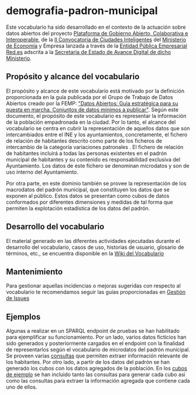 # demografia-padron-municipal
Este vocabulario ha sido desarrollado en el contexto de la actuación sobre datos abiertos del proyecto [Plataforma de Gobierno Abierto, Colaborativa e Interoperable](http://www.red.es/redes/es/que-hacemos/ciudades-inteligentes/proyectos-en-ciudades), de la [II Convocatoria de Ciudades Inteligentes](https://perfilcontratante.red.es/perfilcontratante/busqueda/DetalleLicitacionesDefault.action?idLicitacion=6707&visualizar=0) del [Ministerio de Economía](http://www.mineco.gob.es/) y Empresa lanzada a través de la [Entidad Pública Empresarial Red.es](http://www.red.es/) adscrita a la [Secretaría de Estado de Avance Digital de dicho Ministerio](http://www.mineco.gob.es/portal/site/mineco/avancedigital).

## Propósito y alcance del vocabulario
El propósito y alcance de este vocabulario está motivado por la definición proporcionada en la guía publicada por el Grupo de Trabajo de Datos Abiertos creado por la FEMP: ["Datos Abiertos: Guía estratégica para su puesta en marcha. Conjuntos de datos mínimos a publicar"](http://femp.femp.es/files/3580-1617-fichero/Gu%C3%ADa%20Datos%20Abiertos.pdf). Según este documento, el propósito de este vocabulario es representar la información de la población empadronada en la ciudad. Por lo tanto, el alcance del vocabulario se centra en cubrir la representación de aquellos datos que son intercambiados entre el INE y los ayuntamientos, concretamente, el fichero de relación de habitantes descrito como parte de los ficheros de intercambio de la categoría variaciones patronales . El fichero de relación de habitantes incluirá a todas las personas existentes en el padrón municipal de habitantes y su contenido es responsabilidad exclusiva del Ayuntamiento. Los datos de este fichero se denominan microdatos y son de uso interno del Ayuntamiento.

Por otra parte, en este dominio también se provee la representación de los macrodatos del padrón municipal, que constituyen los datos que se exponen al público. Estos datos se presentan como cubos de datos conformados por diferentes dimensiones y medidas de tal forma que permiten la explotación estadística de los datos del padrón.

## Desarrollo del vocabulario
El material generado en las diferentes actividades ejecutadas durante el desarrollo del vocabulario, casos de uso, historias de usuario, glosario de términos, etc., se encuentra disponible en la [Wiki del Vocabulario](https://github.com/CiudadesAbiertas/vocab-demografia-padron-municipal/wiki)

## Mantenimiento
Para gestionar aquellas incidencias o mejoras sugeridas con respecto al vocabulario te recomendamos seguir las guías proporcionadas en [Gestión de Issues](https://github.com/CiudadesAbiertas/vocab-demografia-padron-municipal/wiki/Gesti%C3%B3n-de-issues)

## Ejemplos
Algunas a realizar en un SPARQL endpoint de pruebas se han habilitado para ejemplificar su funcionamiento. Por un lado, varios datos ficticios han sido generados y posteriormente cargados en el endpoint con la finalidad de representarlos según el vocabulario de microdatos del padrón municipal. Se proveen varias [consultas](hhttps://github.com/CiudadesAbiertas/vocab-demografia-padron-municipal/blob/master/examples/queries.md) que permiten extraer información relevante de los habitantes. Por otro lado, a partir de los datos del padrón se han generado los cubos con los datos agregados de la población. En los [cubos de ejemplo](hhttps://github.com/CiudadesAbiertas/vocab-demografia-padron-municipal/blob/master/examples/queries-cubos-datos.md) se han incluido tanto las consultas para generar cada cubo así como las consultas para extraer la información agregada que contiene cada uno de ellos.
